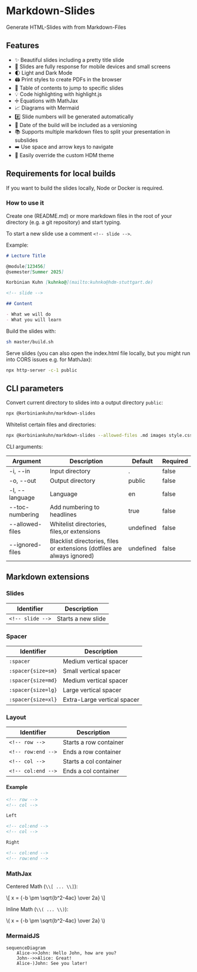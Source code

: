 # Markdown-Slides

Generate HTML-Slides with from Markdown-Files

<!-- slide -->

## Features

- ✨ Beautiful slides including a pretty title slide
- 📱 Slides are fully response for mobile devices and small screens
- 🌓 Light and Dark Mode
- 🖨️ Print styles to create PDFs in the browser
- 📖 Table of contents to jump to specific slides
- 💡 Code highlighting with highlight.js
- ➗ Equations with MathJax
- 📈 Diagrams with Mermaid
- #️⃣ Slide numbers will be generated automatically
- 📅 Date of the build will be included as a versioning
- 📚 Supports multiple markdown files to split your presentation in subslides
- ➡️ Use space and arrow keys to navigate
- 🎨 Easily override the custom HDM theme

<!-- slide -->

## Requirements for local builds

If you want to build the slides locally, Node or Docker is required.

### How to use it

Create one (README.md) or more markdown files in the root of your directory (e.g. a git repository) and start typing.

To start a new slide use a comment `<!-- slide -->`.

Example:

```markdown
# Lecture Title

@module[123456]
@semester[Summer 2025]

Korbinian Kuhn [kuhnko@](mailto:kuhnko@hdm-stuttgart.de)

<!-- slide -->

## Content

- What we will do
- What you will learn
```

Build the slides with:

```bash
sh master/build.sh
```

Serve slides (you can also open the index.html file locally, but you might run into CORS issues e.g. for MathJax):

```bash
npx http-server -c-1 public
```

<!-- slide -->

## CLI parameters

Convert current directory to slides into a output directory `public`:

```bash
npx @korbiniankuhn/markdown-slides
```

Whitelist certain files and directories:

```bash
npx @korbiniankuhn/markdown-slides --allowed-files .md images style.css script.js
```

CLI arguments:

| Argument        | Description                                                              | Default   | Required |
| --------------- | ------------------------------------------------------------------------ | --------- | -------- |
| -i, --in        | Input directory                                                          | .         | false    |
| -o, --out       | Output directory                                                         | public    | false    |
| -l, --language  | Language                                                                 | en        | false    |
| --toc-numbering | Add numbering to headlines                                               | true      | false    |
| --allowed-files | Whitelist directories, files,or extensions                               | undefined | false    |
| --ignored-files | Blacklist directories, files or extensions (dotfiles are always ignored) | undefined | false    |

<!-- slide -->

## Markdown extensions

<!-- slide -->

### Slides

| Identifier       | Description        |
| ---------------- | ------------------ |
| `<!-- slide -->` | Starts a new slide |

### Spacer

| Identifier         | Description                 |
| ------------------ | --------------------------- |
| `:spacer`          | Medium vertical spacer      |
| `:spacer{size=sm}` | Small vertical spacer       |
| `:spacer{size=md}` | Medium vertical spacer      |
| `:spacer{size=lg}` | Large vertical spacer       |
| `:spacer{size=xl}` | Extra-Large vertical spacer |

<!-- slide -->

### Layout

| Identifier         | Description            |
| ------------------ | ---------------------- |
| `<!-- row -->`     | Starts a row container |
| `<!-- row:end -->` | Ends a row container   |
| `<!-- col -->`     | Starts a col container |
| `<!-- col:end -->` | Ends a col container   |

#### Example

```markdown
<!-- row -->
<!-- col -->

Left

<!-- col:end -->
<!-- col -->

Right

<!-- col:end -->
<!-- row:end -->
```

<!-- slide -->

### MathJax

Centered Math (`\\[ ... \\]`):

\\[ x = {-b \pm \sqrt{b^2-4ac} \over 2a} \\]

Inline Math (`\\( ... \\)`):

\\( x = {-b \pm \sqrt{b^2-4ac} \over 2a} \\)

<!-- slide -->

### MermaidJS

```mermaid
sequenceDiagram
    Alice->>John: Hello John, how are you?
    John-->>Alice: Great!
    Alice-)John: See you later!
```
